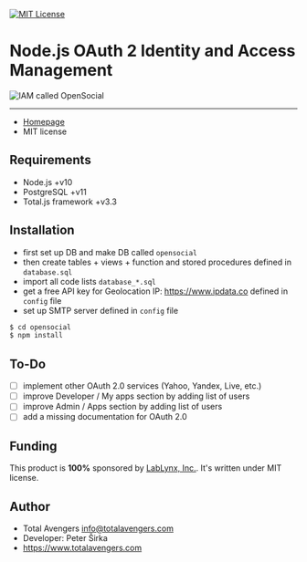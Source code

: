 [![MIT License][license-image]][license-url]

# Node.js OAuth 2 Identity and Access Management

![IAM called OpenSocial](http://cdn.totaljs.com/images/iam.png)

---

- [Homepage](https://www.totaljs.com/iam/)
- MIT license

## Requirements

- Node.js +v10
- PostgreSQL +v11
- Total.js framework +v3.3

## Installation

- first set up DB and make DB called `opensocial`
- then create tables + views + function and stored procedures defined in `database.sql`
- import all code lists `database_*.sql`
- get a free API key for Geolocation IP: <https://www.ipdata.co> defined in `config` file
- set up SMTP server defined in `config` file

```bash
$ cd opensocial
$ npm install
```

## To-Do

- [ ] implement other OAuth 2.0 services (Yahoo, Yandex, Live, etc.)
- [ ] improve Developer / My apps section by adding list of users
- [ ] improve Admin / Apps section by adding list of users
- [ ] add a missing documentation for OAuth 2.0

## Funding

This product is __100%__ sponsored by [LabLynx, Inc.](https://www.lablynx.com/). It's written under MIT license.

## Author

- Total Avengers <info@totalavengers.com>
- Developer: Peter Širka
- <https://www.totalavengers.com>

[license-image]: https://img.shields.io/badge/license-MIT-blue.svg?style=flat
[license-url]: license.txt